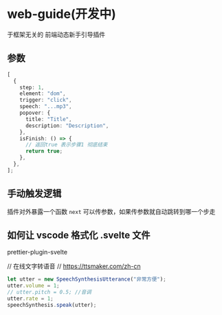 # web-guide(开发中)

于框架无关的 前端动态新手引导插件

## 参数

```ts
[
  {
    step: 1,
    element: "dom",
    trigger: "click",
    speech: "...mp3",
    popover: {
      title: "Title",
      description: "Description",
    },
    isFinish: () => {
      // 返回true 表示步骤1 彻底结束
      return true;
    },
  },
];
```

## 手动触发逻辑

插件对外暴露一个函数 `next` 可以传参数，如果传参数就自动跳转到哪一个步走

## 如何让 vscode 格式化 .svelte 文件

prettier-plugin-svelte

// 在线文字转语音
// https://ttsmaker.com/zh-cn

```js
let utter = new SpeechSynthesisUtterance("非常方便");
utter.volume = 1;
// utter.pitch = 0.5; //音调
utter.rate = 1;
speechSynthesis.speak(utter);
```
